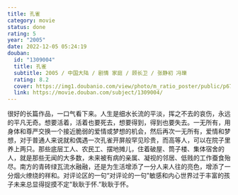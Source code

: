 ```yaml
---
title: 孔雀
category: movie
status: done
rating: 5
year: "2005"
date: 2022-12-05 05:24:19
douban:
  id: "1309004"
  title: 孔雀
  subtitle: 2005 / 中国大陆 / 剧情 家庭 / 顾长卫 / 张静初 冯瓅
  rating: 8.2
  cover: https://img1.doubanio.com/view/photo/m_ratio_poster/public/p672727540.jpg
  link: https://movie.douban.com/subject/1309004/
---
```


很好的长篇作品，一口气看下来。人生是细水长流的平淡，挥之不去的哀伤，永远的平凡无奇。想要活着，活着也要死去，想要得到，得到也要失去。一无所有，用身体和尊严交换一个接近脆弱的爱情或梦想的机会，然后再次一无所有，爱情和梦想，对于普通人来说就和偶遇一次孔雀开屏般罕见珍贵，而高等人，可以在院子里养上两只。那些底层工人、农民工、摆地摊儿，住着破屋、筒子楼、集体宿舍的人，就是那些无闻的大多数，未来被有病的亲属、凝视的邻居、低贱的工作蚕食殆尽。南方的青砖绿瓦流水融融，还是为生活增添了一分人来人往的亮色，增添了一分烟火缭绕的祥和。对评论区的一句“对评论的一句"敏感和内心世界过于丰富的孩子未来总显得捉摸不定"耿耿于怀.”耿耿于怀。
